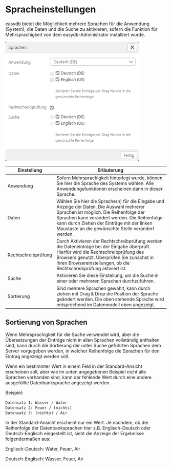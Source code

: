 # Spracheinstellungen

easydb bietet die Möglichkeit mehrere Sprachen für die Anwendung (System), die Daten und die Suche zu aktivieren, sofern die Funktion für Mehrsprachigkeit von dem easydb-Administrator installiert wurde.

![Spracheinstellungen](language.png)

|Einstellung|Erläuterung|
|---|---|
|Anwendung| Sofern Mehrsprachigkeit hinterlegt wurde, können Sie hier die Sprache des Systems wählen. Alle Anwendungsfunktionen erscheinen dann in dieser Sprache.|
|Daten|Wählen Sie hier die Sprache(n) für die Eingabe und Anzeige der Daten. Die Auswahl mehrerer Sprachen ist möglich. Die Reihenfolge der Sprachen kann verändert werden. Die Reihenfolge kann durch Ziehen der Einträge mit der linken Maustaste an die gewünschte Stelle verändert werden.|
|Rechtschreibprüfung|Durch Aktivieren der Rechtschreibprüfung werden die Dateneinträge bei der Eingabe überprüft. Hierfür wird die Rechtschreibprüfung des Browsers genutzt. Überprüfen Sie zunächst in Ihren Browsereinstellungen, ob die Rechtschreibprüfung aktiviert ist.|
|Suche| Aktivieren Sie diese Einstellung, um die Suche in einer oder mehreren Sprachen durchzuführen. |
|Sortierung| Sind mehrere Sprachen gewählt, kann durch ziehen mit Drag & Drop die Position der Sprache geändert werden. Die oben stehende Sprache wird entsprechend im Datenmodell oben angezeigt. |

## Sortierung von Sprachen

Wenn Mehrsprachigkeit für die Suche verwendet wird, aber die Übersetzungen der Einträge nicht in allen Sprachen vollständig enthalten sind, kann durch die Sortierung der unter Suche geführten Sprachen dem Server vorgegeben werden, in welcher Reihenfolge die Sprachen für den Eintrag angezeigt werden soll.

Wenn ein bestimmter Wert in einem Feld in der Standard-Ansicht erscheinen soll, aber wie im unten angegebenen Beispiel nicht alle Sprachen vorhanden sind, kann der fehlende Wert durch eine andere ausgefüllte Datenbanksprache angezeigt werden.

Beispiel:

    Datensatz 1: Wasser / Water
    Datensatz 2: Feuer / (nichts)
    Datensatz 3: (nichts) / Air

In der Standard-Ansicht erscheint nur ein Wert. Je nachdem, ob die Reihenfolge der Datenbanksprachen hier z.B. Englisch-Deutsch oder Deutsch-Englisch eingestellt ist, sieht die Anzeige der Ergebnisse folgendermaßen aus:

Englisch-Deutsch: Water, Feuer, Air

Deutsch-Englisch: Wasser, Feuer, Air
